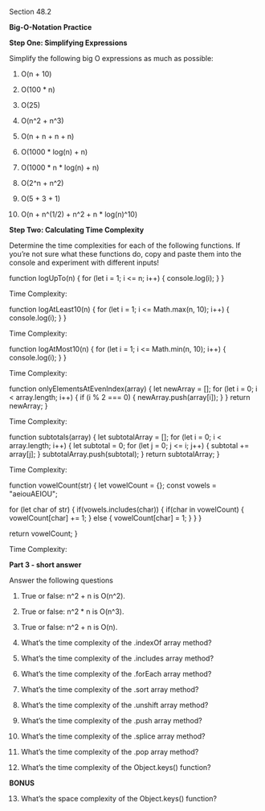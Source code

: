 Section 48.2

__Big-O-Notation Practice__

__Step One: Simplifying Expressions__

Simplify the following big O expressions as much as possible:

1. O(n + 10)

2. O(100 * n)

3. O(25)

4. O(n^2 + n^3)

5. O(n + n + n + n)

6. O(1000 * log(n) + n)

7. O(1000 * n * log(n) + n)

8. O(2^n + n^2)

9. O(5 + 3 + 1)

10. O(n + n^(1/2) + n^2 + n * log(n)^10)

__Step Two: Calculating Time Complexity__

Determine the time complexities for each of the following functions. 
If you’re not sure what these functions do, copy and paste them into the console and experiment with different inputs!

function logUpTo(n) {
  for (let i = 1; i <= n; i++) {
    console.log(i);
  }
}

Time Complexity:

function logAtLeast10(n) {
  for (let i = 1; i <= Math.max(n, 10); i++) {
    console.log(i);
  }
}

Time Complexity:

function logAtMost10(n) {
  for (let i = 1; i <= Math.min(n, 10); i++) {
    console.log(i);
  }
}

Time Complexity:

function onlyElementsAtEvenIndex(array) {
  let newArray = [];
  for (let i = 0; i < array.length; i++) {
    if (i % 2 === 0) {
      newArray.push(array[i]);
    }
  }
  return newArray;
}

Time Complexity:

function subtotals(array) {
  let subtotalArray = [];
  for (let i = 0; i < array.length; i++) {
    let subtotal = 0;
    for (let j = 0; j <= i; j++) {
      subtotal += array[j];
    }
    subtotalArray.push(subtotal);
  }
  return subtotalArray;
}

Time Complexity:

function vowelCount(str) {
  let vowelCount = {};
  const vowels = "aeiouAEIOU";

  for (let char of str) {
    if(vowels.includes(char)) {
      if(char in vowelCount) {
        vowelCount[char] += 1;
      } else {
        vowelCount[char] = 1;
      }
    }
  }

  return vowelCount;
}

Time Complexity:

__Part 3 - short answer__

Answer the following questions

1. True or false: n^2 + n is O(n^2).

2. True or false: n^2 * n is O(n^3).

3. True or false: n^2 + n is O(n).

4. What’s the time complexity of the .indexOf array method?

5. What’s the time complexity of the .includes array method?

6. What’s the time complexity of the .forEach array method?

7. What’s the time complexity of the .sort array method?

8. What’s the time complexity of the .unshift array method?

9. What’s the time complexity of the .push array method?

10. What’s the time complexity of the .splice array method?

11. What’s the time complexity of the .pop array method?

12. What’s the time complexity of the Object.keys() function?

__BONUS__

13. What’s the space complexity of the Object.keys() function?

